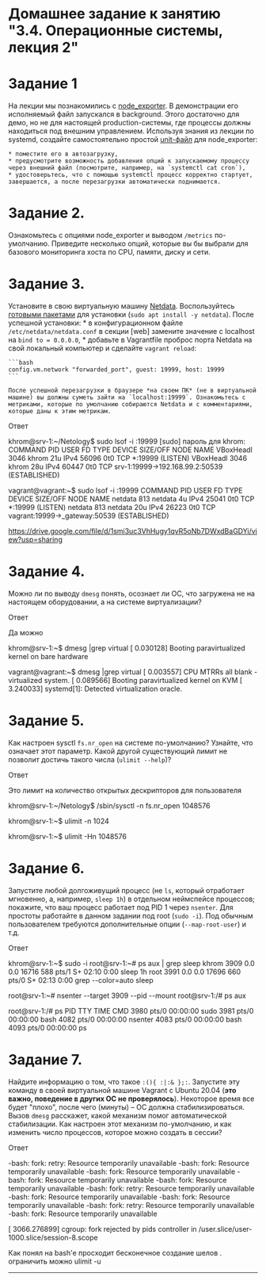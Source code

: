 # Домашнее задание к занятию "3.4. Операционные системы, лекция 2"

# Задание 1
 На лекции мы познакомились с  [node_exporter](https://github.com/prometheus/node_exporter/releases). В демонстрации его исполняемый файл запускался в background. Этого достаточно для демо, но не для настоящей production-системы, где процессы должны находиться под внешним управлением. Используя знания из лекции по systemd, создайте самостоятельно простой [unit-файл](https://www.freedesktop.org/software/systemd/man/systemd.service.html) для node_exporter:

    * поместите его в автозагрузку,
    * предусмотрите возможность добавления опций к запускаемому процессу через внешний файл (посмотрите, например, на `systemctl cat cron`),
    * удостоверьтесь, что с помощью systemctl процесс корректно стартует, завершается, а после перезагрузки автоматически поднимается.

# Задание 2.

Ознакомьтесь с опциями node_exporter и выводом `/metrics` по-умолчанию. Приведите несколько опций, которые вы бы выбрали для базового мониторинга хоста по CPU, памяти, диску и сети.

# Задание 3.

Установите в свою виртуальную машину [Netdata](https://github.com/netdata/netdata). Воспользуйтесь [готовыми пакетами](https://packagecloud.io/netdata/netdata/install) для установки (`sudo apt install -y netdata`). После успешной установки:
    * в конфигурационном файле `/etc/netdata/netdata.conf` в секции [web] замените значение с localhost на `bind to = 0.0.0.0`,
    * добавьте в Vagrantfile проброс порта Netdata на свой локальный компьютер и сделайте `vagrant reload`:

    ```bash
    config.vm.network "forwarded_port", guest: 19999, host: 19999
    ```

    После успешной перезагрузки в браузере *на своем ПК* (не в виртуальной машине) вы должны суметь зайти на `localhost:19999`. Ознакомьтесь с метриками, которые по умолчанию собираются Netdata и с комментариями, которые даны к этим метрикам.

Ответ


khrom@srv-1:~/Netology$ sudo lsof -i :19999
[sudo] пароль для khrom:
COMMAND    PID  USER   FD   TYPE DEVICE SIZE/OFF NODE NAME
VBoxHeadl 3046 khrom   21u  IPv4  56096      0t0  TCP *:19999 (LISTEN)
VBoxHeadl 3046 khrom   28u  IPv4  60447      0t0  TCP srv-1:19999->192.168.99.2:50539 (ESTABLISHED)


vagrant@vagrant:~$ sudo lsof -i :19999
COMMAND PID    USER   FD   TYPE DEVICE SIZE/OFF NODE NAME
netdata 813 netdata    4u  IPv4  25041      0t0  TCP *:19999 (LISTEN)
netdata 813 netdata   20u  IPv4  26223      0t0  TCP vagrant:19999->_gateway:50539 (ESTABLISHED)

https://drive.google.com/file/d/1smi3uc3VhHugy1qvR5oNb7DWxdBaGDYi/view?usp=sharing

# Задание 4. 

Можно ли по выводу `dmesg` понять, осознает ли ОС, что загружена не на настоящем оборудовании, а на системе виртуализации? 

Ответ

Да можно 

khrom@srv-1:~$ dmesg |grep virtual
[    0.030128] Booting paravirtualized kernel on bare hardware

vagrant@vagrant:~$ dmesg |grep virtual
[    0.003557] CPU MTRRs all blank - virtualized system.
[    0.089566] Booting paravirtualized kernel on KVM
[    3.240033] systemd[1]: Detected virtualization oracle.



# Задание 5. 

Как настроен sysctl `fs.nr_open` на системе по-умолчанию? Узнайте, что означает этот параметр. Какой другой существующий лимит не позволит достичь такого числа (`ulimit --help`)?

Ответ

Это лимит на количество открытых дескрипторов для пользователя 

khrom@srv-1:~/Netology$  /sbin/sysctl -n fs.nr_open
1048576

khrom@srv-1:~$ ulimit -n
1024


khrom@srv-1:~$ ulimit -Hn
1048576

# Задание 6.

Запустите любой долгоживущий процесс (не `ls`, который отработает мгновенно, а, например, `sleep 1h`) в отдельном неймспейсе процессов; покажите, что ваш процесс работает под PID 1 через `nsenter`. Для простоты работайте в данном задании под root (`sudo -i`). Под обычным пользователем требуются дополнительные опции (`--map-root-user`) и т.д.

Ответ 

khrom@srv-1:~$ sudo -i
root@srv-1:~# ps aux | grep sleep
khrom       3909  0.0  0.0  16716   588 pts/1    S+   02:10   0:00 sleep 1h
root        3991  0.0  0.0  17696   660 pts/0    S+   02:13   0:00 grep --color=auto sleep

root@srv-1:~# nsenter --target 3909 --pid --mount
root@srv-1:/# ps aux

root@srv-1:/# ps
    PID TTY          TIME CMD
   3980 pts/0    00:00:00 sudo
   3981 pts/0    00:00:00 bash
   4082 pts/0    00:00:00 nsenter
   4083 pts/0    00:00:00 bash
   4093 pts/0    00:00:00 ps

# Задание 7.

Найдите информацию о том, что такое `:(){ :|:& };:`. Запустите эту команду в своей виртуальной машине Vagrant с Ubuntu 20.04 (**это важно, поведение в других ОС не проверялось**). Некоторое время все будет "плохо", после чего (минуты) – ОС должна стабилизироваться. Вызов `dmesg` расскажет, какой механизм помог автоматической стабилизации. Как настроен этот механизм по-умолчанию, и как изменить число процессов, которое можно создать в сессии?

Ответ

-bash: fork: retry: Resource temporarily unavailable
-bash: fork: Resource temporarily unavailable
-bash: fork: Resource temporarily unavailable
-bash: fork: Resource temporarily unavailable
-bash: fork: Resource temporarily unavailable
-bash: fork: retry: Resource temporarily unavailable
-bash: fork: Resource temporarily unavailable
-bash: fork: Resource temporarily unavailable
-bash: fork: retry: Resource temporarily unavailable
-bash: fork: Resource temporarily unavailable

[ 3066.276899] cgroup: fork rejected by pids controller in /user.slice/user-1000.slice/session-8.scope



Как понял на bash'e просходит бесконечное создание шелов . ограничить можно ulimit -u 
 
 ---

